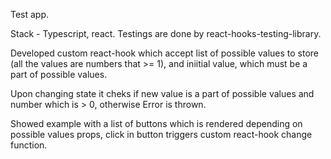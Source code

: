 Test app.

Stack - Typescript, react.
Testings are done by react-hooks-testing-library.

Developed custom react-hook which accept list of possible values to store (all the values are numbers that >= 1), and iniitial value, which must be a part of possible values.

Upon changing state it cheks if new value is a part of possible values and number which is > 0, otherwise Error is thrown.

Showed example with a list of buttons which is rendered depending on possible values props, click in button triggers custom react-hook change function.

